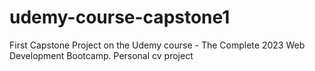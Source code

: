 # udemy-course-capstone1
First Capstone Project on the Udemy course - The Complete 2023 Web Development Bootcamp. Personal cv project
